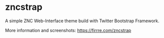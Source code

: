 zncstrap
========

A simple ZNC Web-Interface theme build with Twitter Bootstrap Framework.

More information and screenshots: https://firrre.com/zncstrap
